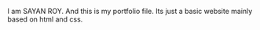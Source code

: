 I am SAYAN ROY. And this is my portfolio file. Its just a basic website mainly based on html and css.
